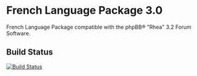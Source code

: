 French Language Package 3.0
===========================

French Language Package compatible with the phpBB® "Rhea" 3.2 Forum Software.

Build Status
------------

[![Build Status](https://travis-ci.org/maelsoucaze/phpbb.svg?branch=master)](https://travis-ci.org/maelsoucaze/phpbb)
